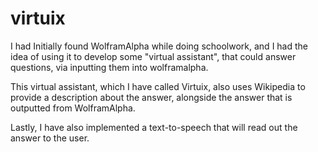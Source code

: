 # virtuix
I had Initially found WolframAlpha while doing schoolwork, and I had the idea of using it to develop some "virtual assistant", that could answer questions, via inputting them into wolframalpha. 

This virtual assistant, which I have called Virtuix, also uses Wikipedia to provide a description about the answer, alongside the answer that is outputted from WolframAlpha.

Lastly, I have also implemented a text-to-speech that will read out the answer to the user.



